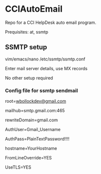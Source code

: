 # CCIAutoEmail
Repo for a CCI HelpDesk auto email program. 

Prequisites: at, ssmtp

## SSMTP setup
vim/emacs/nano /etc/ssmtp/ssmtp.conf

Enter mail server details, use MX records

No other setup required



### Config file for ssmtp sendmail


root=wbollockdev@gmail.com

mailhub=smtp.gmail.com:465

rewriteDomain=gmail.com

AuthUser=Gmail_Username

AuthPass=PlainTextPassword!!!!

hostname=YourHostname

FromLineOverride=YES

UseTLS=YES